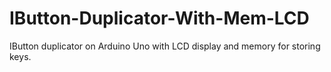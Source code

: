 # IButton-Duplicator-With-Mem-LCD
IButton duplicator on Arduino Uno with LCD display and memory for storing keys.
